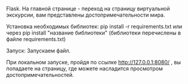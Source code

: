  Flask. На главной странице - переход на  страницу виртуальной экскурсии, вам представлены достопримечательности мира.

Установка необходимых библиотек:
pip install -r requirements.txt 
или 
через pip install "название библиотеки" (библиотеки перечислены в файле requirements.txt)
 
Запуск:
Запускаем файл.

При локальном запуске, пройдя по ссылке  http://127.0.0.1:8080/ ,
вы попадаете на страницу, где можете насладится просмотром достопримечательностей.

 